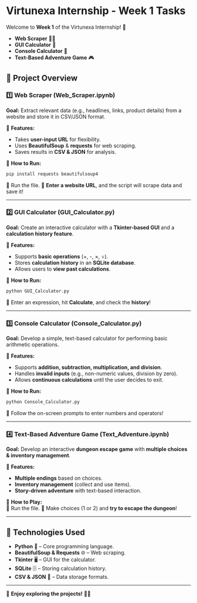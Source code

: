 # Virtunexa Internship - Week 1 Tasks  

Welcome to **Week 1** of the Virtunexa Internship! 🚀  
- **Web Scraper** 🕵️‍♂️  
- **GUI Calculator** 🧮
- **Console Calculator** 🔢  
- **Text-Based Adventure Game** 🎮  

## **📂 Project Overview**  

### **1️⃣ Web Scraper (Web_Scraper.ipynb)**
**Goal:** Extract relevant data (e.g., headlines, links, product details) from a website and store it in CSV/JSON format.  

🔹 **Features:**  
- Takes **user-input URL** for flexibility.  
- Uses **BeautifulSoup** & **requests** for web scraping.  
- Saves results in **CSV & JSON** for analysis.  

📌 **How to Run:**  
```bash
pip install requests beautifulsoup4
```
🔹 Run the file.
🔹 **Enter a website URL**, and the script will scrape data and save it!  

---

### **2️⃣ GUI Calculator (GUI_Calculator.py)**
**Goal:** Create an interactive calculator with a **Tkinter-based GUI** and a **calculation history feature**.  

🔹 **Features:**  
- Supports **basic operations** (+, -, ×, ÷).  
- Stores **calculation history** in an **SQLite database**.  
- Allows users to **view past calculations**.  

📌 **How to Run:**  
```bash
python GUI_Calculator.py
```
🔹 Enter an expression, hit **Calculate**, and check the **history**!  

---

### **3️⃣ Console Calculator (Console_Calculator.py)**
**Goal:** Develop a simple, text-based calculator for performing basic arithmetic operations.  

🔹 **Features:**  
- Supports **addition, subtraction, multiplication, and division**.  
- Handles **invalid inputs** (e.g., non-numeric values, division by zero).  
- Allows **continuous calculations** until the user decides to exit.  

📌 **How to Run:**  
```bash
python Console_Calculator.py
```
🔹 Follow the on-screen prompts to enter numbers and operators!  

---

### **4️⃣ Text-Based Adventure Game (Text_Adventure.ipynb)**
**Goal:** Develop an interactive **dungeon escape game** with **multiple choices & inventory management**.  

🔹 **Features:**  
- **Multiple endings** based on choices.  
- **Inventory management** (collect and use items).  
- **Story-driven adventure** with text-based interaction.  

📌 **How to Play:**  
🔹 Run the file. 
🔹 Make choices (1 or 2) and **try to escape the dungeon**!  

---

## **📌 Technologies Used**
- **Python** 🐍 – Core programming language.  
- **BeautifulSoup & Requests** 🌐 – Web scraping.  
- **Tkinter** 🖥️ – GUI for the calculator.  
- **SQLite** 🗄️ – Storing calculation history.  
- **CSV & JSON** 📄 – Data storage formats.  

---

🔹 **Enjoy exploring the projects!** 🚀🔥

